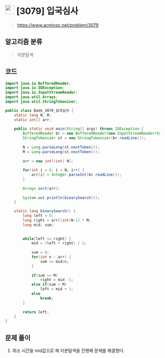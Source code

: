 # <img src="https://d2gd6pc034wcta.cloudfront.net/tier/11.svg" width="30"> [3079] 입국심사
> https://www.acmicpc.net/problem/3079
## 알고리즘 분류
> 이분탐색

## 코드
```java
import java.io.BufferedReader;
import java.io.IOException;
import java.io.InputStreamReader;
import java.util.Arrays;
import java.util.StringTokenizer;

public class Baek_3079_입국심사 {
	static long N, M;
	static int[] arr;
	
	public static void main(String[] args) throws IOException {
		BufferedReader br = new BufferedReader(new InputStreamReader(System.in));
		StringTokenizer st = new StringTokenizer(br.readLine());
		
		N = Long.parseLong(st.nextToken());
		M = Long.parseLong(st.nextToken());
		
		arr = new int[(int) N];
		
		for(int i = 0; i < N; i++) {
			arr[i] = Integer.parseInt(br.readLine());
		}
		
		Arrays.sort(arr);
		
		System.out.println(binarySearch());
	}

	static long binarySearch() {
		long left = 0;
		long right = arr[(int)N-1] * M;
		long mid, sum;
		
		
		while(left <= right) {
			mid = (left + right) / 2;
			
			sum = 0;
			for(int n : arr) {
				sum += mid/n;
			}
			
			if(sum >= M) 
				right = mid -1;
			else if(sum < M)
				left = mid + 1;
			else
				break;
		}
		
		return left;
	}
}
```

## 문제 풀이
1. 최소 시간을 mid값으로 해 이분탐색을 진행해 문제를 해결했다.
